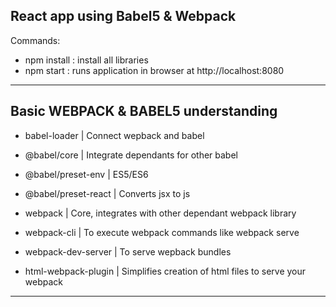 React app using Babel5 & Webpack
---------------------------------------------------------------------------------
Commands:
* npm install : install all libraries
* npm start : runs application in browser at http://localhost:8080



----------------------------------------------------------------------------------
Basic WEBPACK & BABEL5 understanding
----------------------------------------------------------------------------------
* babel-loader		    |	Connect wepback and babel
* @babel/core			    | Integrate dependants for other babel
* @babel/preset-env	  | ES5/ES6
* @babel/preset-react | Converts jsx to js

* webpack					    | Core, integrates with other dependant webpack library
* webpack-cli				  | To execute webpack commands like webpack serve
* webpack-dev-server	| To serve wepback bundles
* html-webpack-plugin	| Simplifies creation of html files to serve your webpack
-----------------------------------------------------------------------------------
